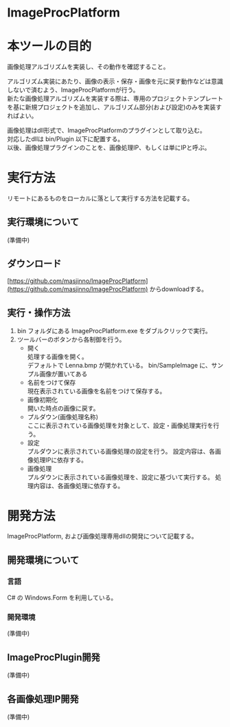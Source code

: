 # ImageProcPlatform

# 本ツールの目的
画像処理アルゴリズムを実装し、その動作を確認すること。

アルゴリズム実装にあたり、画像の表示・保存・画像を元に戻す動作などは意識しないで済むよう、ImageProcPlatformが行う。  
新たな画像処理アルゴリズムを実装する際は、専用のプロジェクトテンプレートを基に新規プロジェクトを追加し、アルゴリズム部分(および設定)のみを実装すればよい。

画像処理はdll形式で、ImageProcPlatformのプラグインとして取り込む。  
対応したdllは bin/Plugin 以下に配置する。  
以後、画像処理プラグインのことを、画像処理IP、もしくは単にIPと呼ぶ。

# 実行方法
リモートにあるものをローカルに落として実行する方法を記載する。

## 実行環境について
(準備中)

## ダウンロード 
[https://github.com/masjinno/ImageProcPlatform](https://github.com/masjinno/ImageProcPlatform) からdownloadする。

## 実行・操作方法
1. bin フォルダにある ImageProcPlatform.exe をダブルクリックで実行。
1. ツールバーのボタンから各制御を行う。
   * 開く<br>
   処理する画像を開く。<br>
   デフォルトで Lenna.bmp が開かれている。
   bin/SampleImage に、サンプル画像が置いてある
   * 名前をつけて保存<br>
   現在表示されている画像を名前をつけて保存する。
   * 画像初期化<br>
   開いた時点の画像に戻す。
   * プルダウン(画像処理名称)<br>
   ここに表示されている画像処理を対象として、設定・画像処理実行を行う。
   * 設定<br>
   プルダウンに表示されている画像処理の設定を行う。
   設定内容は、各画像処理IPに依存する。
   * 画像処理<br>
   プルダウンに表示されている画像処理を、設定に基づいて実行する。
   処理内容は、各画像処理に依存する。

# 開発方法
ImageProcPlatform, および画像処理専用dllの開発について記載する。

## 開発環境について
### 言語
C# の Windows.Form を利用している。

### 開発環境
(準備中)

## ImageProcPlugin開発
(準備中)

## 各画像処理IP開発
(準備中)
